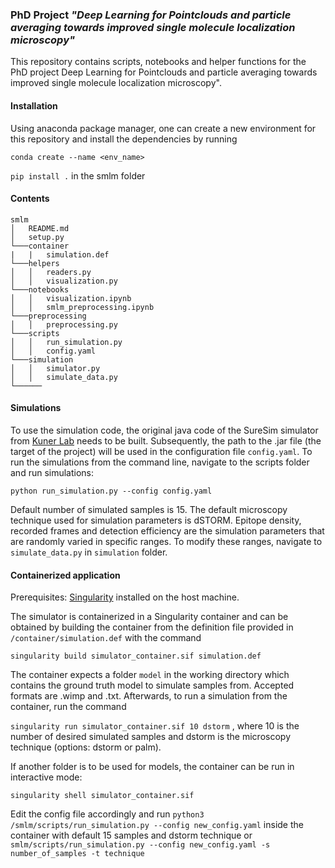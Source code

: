 ### PhD Project _"Deep Learning for Pointclouds and particle averaging towards improved single molecule localization microscopy"_

This repository contains scripts, notebooks and helper functions for the PhD project Deep Learning for Pointclouds and particle averaging towards improved single molecule localization microscopy".  

#### Installation 
Using anaconda package manager, one can create a new environment for this repository and install the dependencies by running  

`conda create --name <env_name>`

`pip install .` in the smlm folder 


#### Contents

```
smlm
│   README.md  
│   setup.py
└───container
|   |   simulation.def
└───helpers
│   │   readers.py
│   │   visualization.py
└───notebooks
│   │   visualization.ipynb
│   │   smlm_preprocessing.ipynb 
└───preprocessing
│   │   preprocessing.py
└───scripts
│   │   run_simulation.py
│   │   config.yaml
└───simulation
│   │   simulator.py
│   │   simulate_data.py
└──────  
```

#### Simulations

To use the simulation code, the original java code of the SureSim simulator from [Kuner Lab](https://github.com/tkunerlab/JavaUmsetzungSTORMSimulation) needs to be built. 
Subsequently, the path to the .jar file (the target of the project) will be used in the configuration file `config.yaml`. 
To run the simulations from the command line, navigate to the scripts folder and run simulations:

`python run_simulation.py --config config.yaml`

Default number of simulated samples is 15. The default microscopy technique used for simulation parameters is dSTORM. Epitope density, recorded frames and detection efficiency are the simulation parameters that are randomly varied in specific ranges. To modify these ranges, navigate to `simulate_data.py` in `simulation` folder.

#### Containerized application

Prerequisites: [Singularity](https://sylabs.io/guides/3.0/user-guide/quick_start.html) installed on the host machine.

The simulator is containerized in a Singularity container and can be obtained by building the container from the definition file provided in `/container/simulation.def` with the command 

`singularity build simulator_container.sif simulation.def`

The container expects a folder `model` in the working directory which contains the ground truth model to simulate samples from. Accepted formats are .wimp and .txt. 
Afterwards, to run a simulation from the container, run the command 

`singularity run simulator_container.sif 10 dstorm` , where 10 is the number of desired simulated samples and dstorm is the microscopy technique (options: dstorm or palm).

If another folder is to be used for models, the container can be run in interactive mode: 

`singularity shell simulator_container.sif`

Edit the config file accordingly and run `python3 /smlm/scripts/run_simulation.py --config new_config.yaml` inside the container with default 15 samples and dstorm technique or `smlm/scripts/run_simulation.py --config new_config.yaml -s number_of_samples -t technique`

